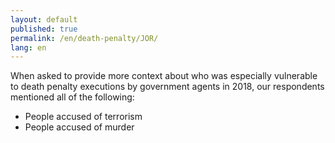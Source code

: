 ```yaml
---
layout: default
published: true
permalink: /en/death-penalty/JOR/
lang: en
---
```


When asked to provide more context about who was especially vulnerable to death penalty executions by government agents in 2018, our respondents mentioned all of the following:
-	People accused of terrorism
-	People accused of murder

